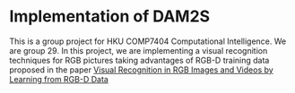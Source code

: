 # Implementation of DAM2S 
This is a group project for HKU COMP7404 Computational Intelligence. We are group 29. In this project, we are implementing a visual recognition techniques for RGB pictures taking advantages of RGB-D training data proposed in the paper [Visual Recognition in RGB Images and Videos by Learning from RGB-D Data](https://ieeexplore.ieee.org/document/8000401)